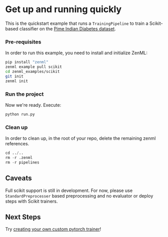 # Get up and running quickly
This is the quickstart example that runs a `TrainingPipeline` to train a Scikit-based classifier on the 
[Pime Indian Diabetes dataset](https://www.kaggle.com/uciml/pima-indians-diabetes-database).

### Pre-requisites
In order to run this example, you need to install and initialize ZenML:

```bash
pip install "zenml"
zenml example pull scikit
cd zenml_examples/scikit
git init
zenml init
```

### Run the project
Now we're ready. Execute:

```bash
python run.py
```


### Clean up
In order to clean up, in the root of your repo, delete the remaining zenml references.

```python
cd ../..
rm -r .zenml
rm -r pipelines
```

## Caveats
Full scikit support is still in development. For now, please use `StandardPreprocesser` based 
preprocessing and no evaluator or deploy steps with Scikit trainers.

## Next Steps
Try [creating your own custom pytorch trainer](https://docs.zenml.io/getting-started/creating-custom-logic.html)!